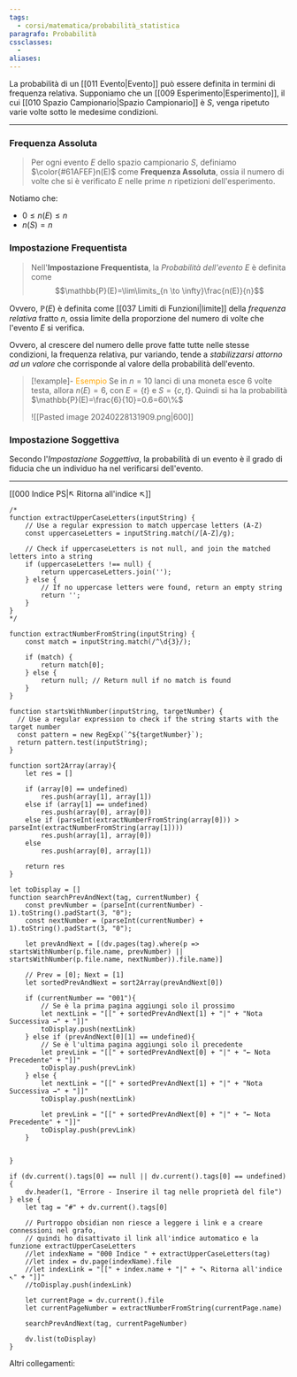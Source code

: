 ```yaml
---
tags:
  - corsi/matematica/probabilità_statistica
paragrafo: Probabilità
cssclasses:
  - 
aliases:
---
```

La probabilità di un [[011 Evento|Evento]] può essere definita in termini di frequenza relativa.
Supponiamo che un [[009 Esperimento|Esperimento]], il cui [[010 Spazio Campionario|Spazio Campionario]] è $S$, venga ripetuto varie volte sotto le medesime condizioni.

---
### Frequenza Assoluta
>Per ogni evento $E$ dello spazio campionario $S$, definiamo $\color{#61AFEF}n(E)$ come **Frequenza Assoluta**, ossia il numero di volte che si è verificato $E$ nelle prime $n$ ripetizioni dell'esperimento.

Notiamo che: 
- $0\leq n(E)\leq n$
- $n(S)=n$

### Impostazione Frequentista
>Nell'**Impostazione Frequentista**, la *Probabilità dell'evento $E$* è definita come $$\mathbb{P}(E)=\lim\limits_{n \to \infty}\frac{n(E)}{n}$$

Ovvero, $\mathbb{P}(E)$ è definita come [[037 Limiti di Funzioni|limite]] della *frequenza relativa* fratto $n$, ossia limite della proporzione del numero di volte che l'evento $E$ si verifica.

Ovvero, al crescere del numero delle prove fatte tutte nelle stesse condizioni, la frequenza relativa, pur variando, tende a *stabilizzarsi attorno ad un valore* che corrisponde al valore della probabilità dell'evento.


> [!example]- <font color="orange">Esempio</font>
>Se in $n=10$ lanci di una moneta esce 6 volte testa, allora $n(E)=6$, con $E=\{t\}$ e $S=\{c,t\}$.
>Quindi si ha la probabilità $\mathbb{P}(E)=\frac{6}{10}=0.6=60\%$
>
>![[Pasted image 20240228131909.png|600]]

### Impostazione Soggettiva
Secondo l'*Impostazione Soggettiva*, la probabilità di un evento è il grado di fiducia che un individuo ha nel verificarsi dell'evento.

___
[[000 Indice PS|↖ Ritorna all'indice ↖]]

```dataviewjs
/*
function extractUpperCaseLetters(inputString) {
	// Use a regular expression to match uppercase letters (A-Z)
	const uppercaseLetters = inputString.match(/[A-Z]/g);
	
	// Check if uppercaseLetters is not null, and join the matched letters into a string
	if (uppercaseLetters !== null) {
		return uppercaseLetters.join('');
	} else {
	    // If no uppercase letters were found, return an empty string
	    return '';
	}
}
*/

function extractNumberFromString(inputString) {
	const match = inputString.match(/^\d{3}/);
	
	if (match) {
		return match[0];
	} else {
		return null; // Return null if no match is found
	}
}

function startsWithNumber(inputString, targetNumber) {
  // Use a regular expression to check if the string starts with the target number
  const pattern = new RegExp(`^${targetNumber}`);
  return pattern.test(inputString);
}

function sort2Array(array){
	let res = []
	
	if (array[0] == undefined)
		res.push(array[1], array[1])
	else if (array[1] == undefined)
		res.push(array[0], array[0])
	else if (parseInt(extractNumberFromString(array[0])) > parseInt(extractNumberFromString(array[1])))
		res.push(array[1], array[0])
	else
		res.push(array[0], array[1])
	
	return res
}

let toDisplay = []
function searchPrevAndNext(tag, currentNumber) {
	const prevNumber = (parseInt(currentNumber) - 1).toString().padStart(3, "0");
	const nextNumber = (parseInt(currentNumber) + 1).toString().padStart(3, "0");
	
	let prevAndNext = [(dv.pages(tag).where(p => startsWithNumber(p.file.name, prevNumber) || startsWithNumber(p.file.name, nextNumber)).file.name)]
	
	// Prev = [0]; Next = [1]
	let sortedPrevAndNext = sort2Array(prevAndNext[0])
	
	if (currentNumber == "001"){ 
		// Se è la prima pagina aggiungi solo il prossimo
		let nextLink = "[[" + sortedPrevAndNext[1] + "|" + "Nota Successiva →" + "]]"
		toDisplay.push(nextLink)
	} else if (prevAndNext[0][1] == undefined){
		// Se è l'ultima pagina aggiungi solo il precedente
		let prevLink = "[[" + sortedPrevAndNext[0] + "|" + "← Nota Precedente" + "]]"
		toDisplay.push(prevLink)
	} else {
		let nextLink = "[[" + sortedPrevAndNext[1] + "|" + "Nota Successiva →" + "]]"
		toDisplay.push(nextLink)
		
		let prevLink = "[[" + sortedPrevAndNext[0] + "|" + "← Nota Precedente" + "]]"
		toDisplay.push(prevLink)
	}
	
	
}

if (dv.current().tags[0] == null || dv.current().tags[0] == undefined){
	dv.header(1, "Errore - Inserire il tag nelle proprietà del file")
} else {
	let tag = "#" + dv.current().tags[0]

	// Purtroppo obsidian non riesce a leggere i link e a creare connessioni nel grafo,
	// quindi ho disattivato il link all'indice automatico e la funzione extractUpperCaseLetters
	//let indexName = "000 Indice " + extractUpperCaseLetters(tag)
	//let index = dv.page(indexName).file
	//let indexLink = "[[" + index.name + "|" + "↖ Ritorna all'indice ↖" + "]]"
	//toDisplay.push(indexLink)
	
	let currentPage = dv.current().file
	let currentPageNumber = extractNumberFromString(currentPage.name)
	
	searchPrevAndNext(tag, currentPageNumber)
	
	dv.list(toDisplay)
}
```

Altri collegamenti: 